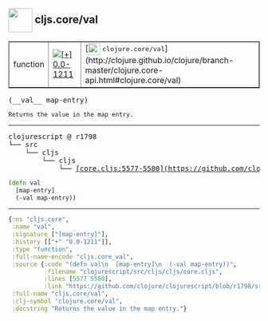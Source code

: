 ## <img width="48px" valign="middle" src="http://i.imgur.com/Hi20huC.png"> cljs.core/val

 <table border="1">
<tr>
<td>function</td>
<td><a href="https://github.com/cljsinfo/api-refs/tree/0.0-1211"><img valign="middle" alt="[+] 0.0-1211" src="https://img.shields.io/badge/+-0.0--1211-lightgrey.svg"></a> </td>
<td>
[<img height="24px" valign="middle" src="http://i.imgur.com/1GjPKvB.png"> <samp>clojure.core/val</samp>](http://clojure.github.io/clojure/branch-master/clojure.core-api.html#clojure.core/val)
</td>
</tr>
</table>

 <samp>
(__val__ map-entry)<br>
</samp>

```
Returns the value in the map entry.
```

---

 <pre>
clojurescript @ r1798
└── src
    └── cljs
        └── cljs
            └── <ins>[core.cljs:5577-5580](https://github.com/clojure/clojurescript/blob/r1798/src/cljs/cljs/core.cljs#L5577-L5580)</ins>
</pre>

```clj
(defn val
  [map-entry]
  (-val map-entry))
```


---

```clj
{:ns "cljs.core",
 :name "val",
 :signature ["[map-entry]"],
 :history [["+" "0.0-1211"]],
 :type "function",
 :full-name-encode "cljs.core_val",
 :source {:code "(defn val\n  [map-entry]\n  (-val map-entry))",
          :filename "clojurescript/src/cljs/cljs/core.cljs",
          :lines [5577 5580],
          :link "https://github.com/clojure/clojurescript/blob/r1798/src/cljs/cljs/core.cljs#L5577-L5580"},
 :full-name "cljs.core/val",
 :clj-symbol "clojure.core/val",
 :docstring "Returns the value in the map entry."}

```

